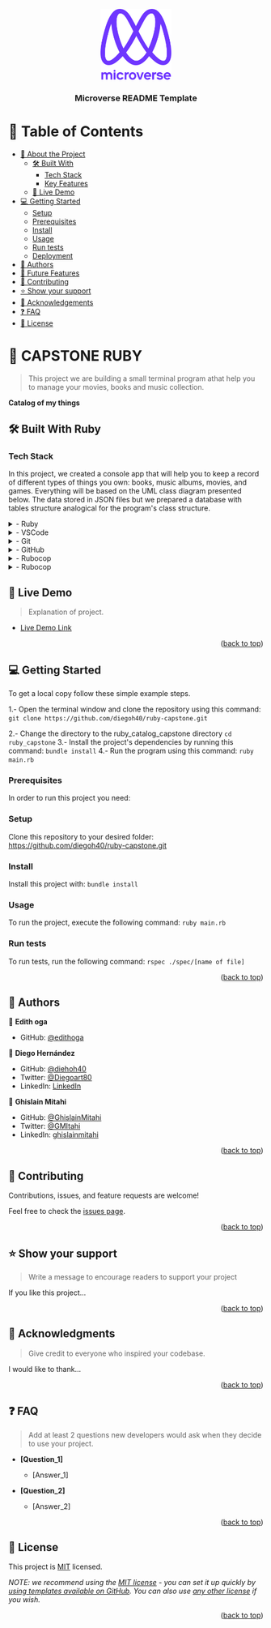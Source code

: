 <a name="Capstone Ruby"></a>

<div align="center">

  <img src="murple_logo.png" alt="logo" width="140"  height="auto" />
  <br/>

  <h3><b>Microverse README Template</b></h3>

</div>

<!-- TABLE OF CONTENTS -->

# 📗 Table of Contents

- [📖 About the Project](#about-project)
  - [🛠 Built With](#built-with)
    - [Tech Stack](#tech-stack)
    - [Key Features](#key-features)
  - [🚀 Live Demo](#live-demo)
- [💻 Getting Started](#getting-started)
  - [Setup](#setup)
  - [Prerequisites](#prerequisites)
  - [Install](#install)
  - [Usage](#usage)
  - [Run tests](#run-tests)
  - [Deployment](#triangular_flag_on_post-deployment)
- [👥 Authors](#authors)
- [🔭 Future Features](#future-features)
- [🤝 Contributing](#contributing)
- [⭐️ Show your support](#support)
- [🙏 Acknowledgements](#acknowledgements)
- [❓ FAQ](#faq)
- [📝 License](#license)

<!-- PROJECT DESCRIPTION -->

# 📖 CAPSTONE RUBY <a name="about-project"></a>

>This project we are building a small terminal program athat help you to manage your movies, books and music collection.


**Catalog of my things** 

## 🛠 Built With <a name="built-with">Ruby</a>

### Tech Stack <a name="tech-stack"></a>

In this project, we created a console app that will help you to keep a record of different types of things you own: books, music albums, movies, and games. Everything will be based on the UML class diagram presented below. The data stored in JSON files but we prepared a database with tables structure analogical for the program's class structure.

<details>
  <summary>- Ruby</summary>
  
</details>
<details>
  <summary>- VSCode</summary>
 
</details>

<details>
<summary>- Git</summary>

</details>
<details>
<summary>- GitHub</summary>

</details>
<details>
<summary>- Rubocop</summary>

</details>
<details>
<summary>- Rubocop</summary>

</details>

<!-- Features -->

<!-- LIVE DEMO -->

## 🚀 Live Demo <a name="live-demo"></a>

> Explanation of project.

- [Live Demo Link](https://yourdeployedapplicationlink.com)

<p align="right">(<a href="#readme-top">back to top</a>)</p>

<!-- GETTING STARTED -->

## 💻 Getting Started <a name="getting-started"></a>

To get a local copy follow these simple example steps.

1.- Open the terminal window and clone the repository using this command:
`git clone https://github.com/diegoh40/ruby-capstone.git`

2.- Change the directory to the ruby_catalog_capstone directory
`cd ruby_capstone`
3.- Install the project's dependencies by running this command:
`bundle install`
4.- Run the program using this command:
`ruby main.rb`

### Prerequisites

In order to run this project you need:

<!--
Example command:

```sh
 gem install rails
```
 -->

### Setup

Clone this repository to your desired folder:
https://github.com/diegoh40/ruby-capstone.git
<!--
Example commands:

```sh
  cd my-folder
  git clone https://github.com/diegoh40/ruby-capstone.git
```
--->

### Install

Install this project with:
`bundle install`
<!--
Example command:

```sh
  cd my-project
  gem install
```
--->

### Usage

To run the project, execute the following command:
`ruby main.rb`
<!--
Example command:

```sh
  rails server
```
--->

### Run tests

To run tests, run the following command:
`rspec ./spec/[name of file]`
<!--
Example command:

```sh
  bin/rails test test/models/article_test.rb
```
--->



<p align="right">(<a href="#readme-top">back to top</a>)</p>

<!-- AUTHORS -->

## 👥 Authors <a name="authors"></a>

👤 **Edith oga**
- GitHub: [@edithoga](https://github.com/vigehi)

👤 **Diego Hernández**
- GitHub: [@diehoh40](https://github.com/diegoh40)
- Twitter: [@Diegoart80](https://twitter.com/Diegoart80)
- LinkedIn: [LinkedIn](https://www.linkedin.com/in/diegoarturoh/)

👤 **Ghislain Mitahi**
- GitHub: [@GhislainMitahi](https://github.com/GhislainMitahi)
- Twitter: [@GMItahi](https://https://twitter.com/GMitahi)
- LinkedIn: [ghislainmitahi](https://linkedin.com/in/ghislain-mitahi/)

<p align="right">(<a href="#readme-top">back to top</a>)</p>

<!-- FUTURE FEATURES -->
<!-- CONTRIBUTING -->

## 🤝 Contributing <a name="contributing"></a>

Contributions, issues, and feature requests are welcome!

Feel free to check the [issues page](../../issues/).

<p align="right">(<a href="#readme-top">back to top</a>)</p>

<!-- SUPPORT -->

## ⭐️ Show your support <a name="support"></a>

> Write a message to encourage readers to support your project

If you like this project...

<p align="right">(<a href="#readme-top">back to top</a>)</p>

<!-- ACKNOWLEDGEMENTS -->

## 🙏 Acknowledgments <a name="acknowledgements"></a>

> Give credit to everyone who inspired your codebase.

I would like to thank...

<p align="right">(<a href="#readme-top">back to top</a>)</p>

<!-- FAQ (optional) -->

## ❓ FAQ <a name="faq"></a>

> Add at least 2 questions new developers would ask when they decide to use your project.

- **[Question_1]**

  - [Answer_1]

- **[Question_2]**

  - [Answer_2]

<p align="right">(<a href="#readme-top">back to top</a>)</p>

<!-- LICENSE -->

## 📝 License <a name="license"></a>

This project is [MIT](./LICENSE) licensed.

_NOTE: we recommend using the [MIT license](https://choosealicense.com/licenses/mit/) - you can set it up quickly by [using templates available on GitHub](https://docs.github.com/en/communities/setting-up-your-project-for-healthy-contributions/adding-a-license-to-a-repository). You can also use [any other license](https://choosealicense.com/licenses/) if you wish._

<p align="right">(<a href="#readme-top">back to top</a>)</p>
